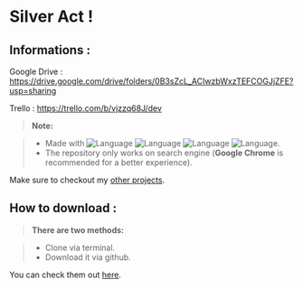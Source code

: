 
**Silver Act !**
========================

Informations :
-------------

Google Drive : https://drive.google.com/drive/folders/0B3sZcL_ACIwzbWxzTEFCOGJjZFE?usp=sharing


Trello : https://trello.com/b/vjzzq68J/dev

> **Note:**

> - Made with ![Language](https://img.shields.io/badge/Language-HTML-e44b23.svg) ![Language](https://img.shields.io/badge/Language-CSS-563d7c.svg) ![Language](https://img.shields.io/badge/Language-Javascript-f1e05a.svg) ![Language](https://img.shields.io/badge/Language-Jquery-orange.svg).
> - The repository only works on search engine (**Google Chrome** is recommended for a better experience).


Make sure to checkout my [other projects][2].

How to download :
-------------
> **There are two methods:**

> - Clone via terminal.
> - Download it via github.

You can check them out [here][3]. 
	
  [2]: https://github.com/BrieucKyo?tab=repositories
  [3]: https://help.github.com/articles/cloning-a-repository/
  


